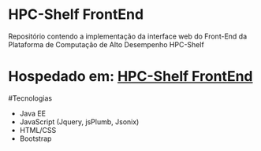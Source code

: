 # HPC-Shelf FrontEnd
Repositório contendo a implementação da interface web do Front-End da Plataforma de Computação de Alto Desempenho HPC-Shelf
# Hospedado em: [HPC-Shelf FrontEnd](http://storm.lia.ufc.br:8080/HPC-Shelf-FrontEnd/)
#Tecnologias
* Java EE
* JavaScript (Jquery, jsPlumb, Jsonix)
* HTML/CSS
* Bootstrap
